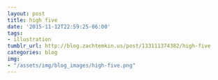 ```yaml
---
layout: post
title: high five
date: '2015-11-12T22:59:25-06:00'
tags:
- illustration
tumblr_url: http://blog.zachtemkin.us/post/133111374382/high-five
categories: blog
img:
- "/assets/img/blog_images/high-five.png" 
---
```

